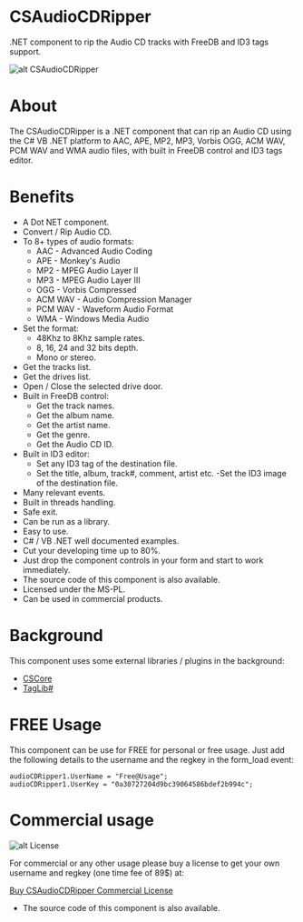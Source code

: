 # CSAudioCDRipper
.NET component to rip the Audio CD tracks with FreeDB and ID3 tags support.

![alt CSAudioCDRipper](https://www.microncode.com/developers/cs-audio-cd-ripper/images/cs-audio-cd-ripper.png "CSAudioCDRipper")

# About
The CSAudioCDRipper is a .NET component that can rip an Audio CD using the C# VB .NET platform to AAC, APE, MP2, MP3, Vorbis OGG, ACM WAV, PCM WAV and WMA audio files, with built in FreeDB control and ID3 tags editor.

# Benefits
- A Dot NET component.
- Convert / Rip Audio CD.
- To 8+ types of audio formats:
	- AAC - Advanced Audio Coding
	- APE - Monkey's Audio
	- MP2 - MPEG Audio Layer II
	- MP3 - MPEG Audio Layer III
	- OGG - Vorbis Compressed
	- ACM WAV - Audio Compression Manager
	- PCM WAV - Waveform Audio Format
	- WMA - Windows Media Audio
- Set the format:
	- 48Khz to 8Khz sample rates.
	- 8, 16, 24 and 32 bits depth.
	- Mono or stereo.
- Get the tracks list.
- Get the drives list.
- Open / Close the selected drive door.
- Built in FreeDB control:
	- Get the track names.
	- Get the album name.
	- Get the artist name.
	- Get the genre.
	- Get the Audio CD ID.
- Built in ID3 editor:
	- Set any ID3 tag of the destination file.
	- Set the title, album, track#, comment, artist etc.
	 -Set the ID3 image of the destination file.
- Many relevant events.
- Built in threads handling.
- Safe exit.
- Can be run as a library.
- Easy to use.
- C# / VB .NET well documented examples.
- Cut your developing time up to 80%.
- Just drop the component controls in your form and start to work immediately.
- The source code of this component is also available.
- Licensed under the MS-PL.
- Can be used in commercial products.

# Background
This component uses some external libraries / plugins in the background:
- [CSCore](https://github.com/filoe/cscore)
- [TagLib#](https://github.com/mono/taglib-sharp)

# FREE Usage
This component can be use for FREE for personal or free usage. Just add the following details to the username and the regkey in the form_load event:

```
audioCDRipper1.UserName = "Free@Usage";
audioCDRipper1.UserKey = "0a30727204d9bc39064586bdef2b994c";
```

# Commercial usage

![alt License](http://www.microncode.com/images/medal128.png "License")

For commercial or any other usage please buy a license to get your own username and regkey (one time fee of 89$) at:

[Buy CSAudioCDRipper Commercial License](https://order.shareit.com/cart/add?vendorid=200277377&PRODUCT[300914535]=1)

* The source code of this component is also available.